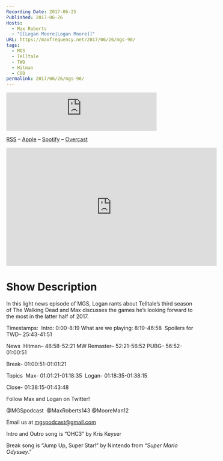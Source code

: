 ```yaml
---
Recording Date: 2017-06-25
Published: 2017-06-26
Hosts:
  - Max Roberts
  - "[[Logan Moore|Logan Moore]]"
URL: https://maxfrequency.net/2017/06/26/mgs-98/
tags:
  - MGS
  - Telltale
  - TWD
  - Hitman
  - COD
permalink: 2017/06/26/mgs-98/
---
```

<iframe src="https://podcasters.spotify.com/pod/show/millennialgamingspeak/embed/episodes/Episode-98-Telltales-Formula-Doesnt-Work-Anymore-e1adhsi/a-a6ts417" height="102px" width="400px" frameborder="0" scrolling="no"></iframe>

[RSS](https://anchor.fm/s/74aa3858/podcast/rss) – [Apple](https://podcasts.apple.com/us/podcast/episode-3-gdc-wrap-up/id1000915981?i=1000542222515) – [Spotify](https://open.spotify.com/episode/7wePXT4Bt22LWifVLx3n8y) – [Overcast](https://overcast.fm/+EtIgeWxEU)

<div class=iframe-container>
<iframe width="560" height="315" src="https://www.youtube-nocookie.com/embed/ySD2171zGRM?si=OS1efclRhHhAjBE2" title="YouTube video player" frameborder="0" allow="accelerometer; autoplay; clipboard-write; encrypted-media; gyroscope; picture-in-picture; web-share" allowfullscreen></iframe>
</div>

# Show Description

In this light news episode of MGS, Logan rants about Telltale’s third season of The Walking Dead and Max discusses the games he’s looking forward to the most in the latter half of 2017.

Timestamps: 
Intro: 0:00-8:19
What are we playing: 8:19-46:58 
Spoilers for TWD– 25:43-41:51

News 
Hitman– 46:58-52:21
MW Remaster– 52:21-56:52
PUBG– 56:52-01:00:51

Break- 01:00:51-01:01:21

Topics 
Max- 01:01:21-01:18:35 
Logan- 01:18:35-01:38:15

Close- 01:38:15-01:43:48

Follow Max and Logan on Twitter!

@MGSpodcast 
@MaxRoberts143
@MooreMan12

Email us at mgspodcast@gmail.com

Intro and Outro song is “OHC3” by Kris Keyser

Break song is “Jump Up, Super Star!” by Nintendo from “*Super Mario Odyssey*.”